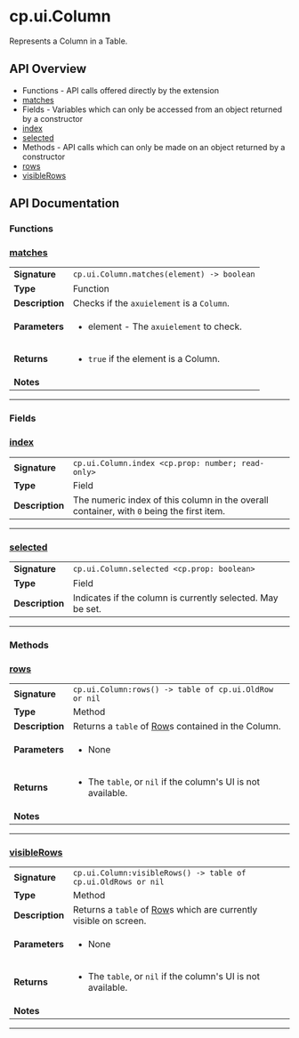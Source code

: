 # cp.ui.Column

Represents a Column in a Table.

## API Overview
* Functions - API calls offered directly by the extension
 * [matches](#matches)
* Fields - Variables which can only be accessed from an object returned by a constructor
 * [index](#index)
 * [selected](#selected)
* Methods - API calls which can only be made on an object returned by a constructor
 * [rows](#rows)
 * [visibleRows](#visiblerows)

## API Documentation

### Functions


### [matches](#matches)

|                                             |                                                                                     |
| --------------------------------------------|-------------------------------------------------------------------------------------|
| **Signature**                               | `cp.ui.Column.matches(element) -> boolean`                                                                    |
| **Type**                                    | Function                                                                     |
| **Description**                             | Checks if the `axuielement` is a `Column`.                                                                     |
| **Parameters**                              | <ul><li>element - The `axuielement` to check.</li></ul> |
| **Returns**                                 | <ul><li>`true` if the element is a Column.</li></ul>          |
| **Notes**                                   | <ul></ul>                |

---
### Fields


### [index](#index)

|                                             |                                                                                     |
| --------------------------------------------|-------------------------------------------------------------------------------------|
| **Signature**                               | `cp.ui.Column.index <cp.prop: number; read-only>`                                                                    |
| **Type**                                    | Field                                                                     |
| **Description**                             | The numeric index of this column in the overall container, with `0` being the first item.                                                                     |

---

### [selected](#selected)

|                                             |                                                                                     |
| --------------------------------------------|-------------------------------------------------------------------------------------|
| **Signature**                               | `cp.ui.Column.selected <cp.prop: boolean>`                                                                    |
| **Type**                                    | Field                                                                     |
| **Description**                             | Indicates if the column is currently selected. May be set.                                                                     |

---
### Methods


### [rows](#rows)

|                                             |                                                                                     |
| --------------------------------------------|-------------------------------------------------------------------------------------|
| **Signature**                               | `cp.ui.Column:rows() -> table of cp.ui.OldRow or nil`                                                                    |
| **Type**                                    | Method                                                                     |
| **Description**                             | Returns a `table` of [Row](cp.ui.OldRow.md)s contained in the Column.                                                                     |
| **Parameters**                              | <ul><li>None</li></ul> |
| **Returns**                                 | <ul><li>The `table`, or `nil` if the column's UI is not available.</li></ul>          |
| **Notes**                                   | <ul></ul>                |

---

### [visibleRows](#visiblerows)

|                                             |                                                                                     |
| --------------------------------------------|-------------------------------------------------------------------------------------|
| **Signature**                               | `cp.ui.Column:visibleRows() -> table of cp.ui.OldRows or nil`                                                                    |
| **Type**                                    | Method                                                                     |
| **Description**                             | Returns a `table` of [Row](cp.ui.OldRow.md)s which are currently visible on screen.                                                                     |
| **Parameters**                              | <ul><li>None</li></ul> |
| **Returns**                                 | <ul><li>The `table`, or `nil` if the column's UI is not available.</li></ul>          |
| **Notes**                                   | <ul></ul>                |

---
